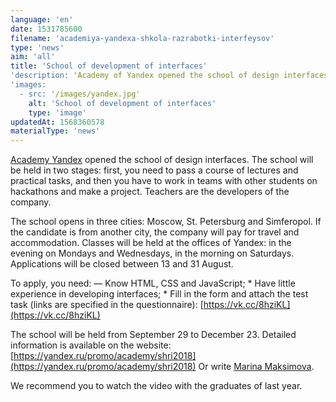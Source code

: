 ```yaml
---
language: 'en'
date: 1531785600
filename: 'academiya-yandexa-shkola-razrabotki-interfeysov'
type: 'news'
aim: 'all'
title: 'School of development of interfaces'
'description: 'Academy of Yandex opened the school of design interfaces. The school will take place...'
'images:
  - src: '/images/yandex.jpg'
    alt: 'School of development of interfaces'
    type: 'image'
updatedAt: 1568360578
materialType: 'news'
---
```

[Academy Yandex](https://vk.com/yandex.academy) opened the school of design interfaces. The school will be held in two stages: first, you need to pass a course of lectures and practical tasks, and then you have to work in teams with other students on hackathons and make a project. Teachers are the developers of the company.

The school opens in three cities: Moscow, St. Petersburg and Simferopol. If the candidate is from another city, the company will pay for travel and accommodation. Classes will be held at the offices of Yandex: in the evening on Mondays and Wednesdays, in the morning on Saturdays. Applications will be closed between 13 and 31 August.

To apply, you need: — Know HTML, CSS and JavaScript; \* Have little experience in developing interfaces; \* Fill in the form and attach the test task (links are specified in the questionnaire): [https://vk.cc/8hziKL](https://vk.cc/8hziKL)

The school will be held from September 29 to December 23. Detailed information is available on the website: [https://yandex.ru/promo/academy/shri2018](https://yandex.ru/promo/academy/shri2018) Or write [Marina Maksimova](https://vk.com/iblondi).

We recommend you to watch the video with the graduates of last year.

